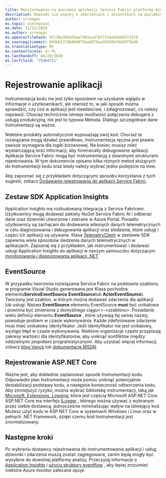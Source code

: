 ```yaml
---
title: Monitorowanie na poziomie aplikacji Service Fabric platformy Azure
description: Dowiedz się więcej o zdarzeniach i dziennikach na poziomie aplikacji i usług oraz dzienniki używane do monitorowania i diagnozowania klastrów Service Fabric platformy Azure.
author: srrengar
ms.topic: conceptual
ms.date: 11/21/2018
ms.author: srrengar
ms.openlocfilehash: 97c3be391dfbee7301ea47bf7234a9549d373370
ms.sourcegitcommit: 849bb1729b89d075eed579aa36395bf4d29f3bd9
ms.translationtype: MT
ms.contentlocale: pl-PL
ms.lasthandoff: 04/28/2020
ms.locfileid: "75464721"
---
```

# <a name="application-logging"></a>Rejestrowanie aplikacji

Instrumentacja kodu nie jest tylko sposobem na uzyskanie wglądu w informacje o użytkownikach, ale również to, w jaki sposób można sprawdzić, czy coś w aplikacji jest niewłaściwe, i zdiagnozować, co należy naprawić. Chociaż technicznie istnieje możliwość połączenia debugera z usługą produkcyjną, nie jest to typowa Metoda. Dlatego szczegółowe dane Instrumentacji są ważne.

Niektóre produkty automatycznie wyposażają swój kod. Chociaż te rozwiązania mogą działać prawidłowo, Instrumentacja ręczna jest prawie zawsze wymagana dla logiki biznesowej. Na koniec musisz mieć wystarczającą ilość informacji, aby forensically debugowanie aplikacji. Aplikacje Service Fabric mogą być Instrumentacją z dowolnymi strukturami rejestrowania. W tym dokumencie opisano kilka różnych metod służących do Instrumentacji kodu oraz kiedy należy wybrać jedno podejście na inne. 

Aby zapoznać się z przykładami dotyczącymi sposobu korzystania z tych sugestii, zobacz [Dodawanie rejestrowania do aplikacji Service Fabric](service-fabric-how-to-diagnostics-log.md).

## <a name="application-insights-sdk"></a>Zestaw SDK Application Insights

Application Insights ma rozbudowaną integrację z Service Fabricem. Użytkownicy mogą dodawać pakiety NuGet Service Fabric AI i odbierać dane oraz dzienniki utworzone i zebrane w Azure Portal. Ponadto użytkownicy są zachęcani do dodawania własnych danych telemetrycznych w celu diagnozowania i debugowania aplikacji oraz śledzenia, które usługi i części ich aplikacji są używane. Klasa [TelemetryClient](https://docs.microsoft.com/dotnet/api/microsoft.applicationinsights.telemetryclient?view=azure-dotnet) w zestawie SDK zapewnia wiele sposobów śledzenia danych telemetrycznych w aplikacjach. Zapoznaj się z przykładem, jak instrumentować i dodawać usługi Application Insights do aplikacji w naszym samouczku dotyczącym [monitorowania i diagnozowania aplikacji .NET](service-fabric-tutorial-monitoring-aspnet.md)

## <a name="eventsource"></a>EventSource

W przypadku tworzenia rozwiązania Service Fabric na podstawie szablonu w programie Visual Studio generowana jest Klasa pochodna elementu**ServiceEventSource** **EventSource**lub **ActorEventSource**). Tworzony jest szablon, w którym można dodawać zdarzenia dla aplikacji lub usługi. Nazwa **EventSource** elementu EventSource **musi** być unikatowa i powinna być zmieniona z domyślnego ciągu&lt;&gt;-&lt;szablonu&gt;. Posiadanie wielu definicji elementu **EventSource** , które używają tej samej nazwy, powoduje problem w czasie wykonywania. Każde zdefiniowane zdarzenie musi mieć unikatowy identyfikator. Jeśli identyfikator nie jest unikatowy, wystąpi błąd w czasie wykonywania. Niektóre organizacje często przypisują zakresy wartości dla identyfikatorów, aby uniknąć konfliktów między oddzielnymi zespołami programistycznymi. Aby uzyskać więcej informacji, zobacz [blog Vance](https://blogs.msdn.microsoft.com/vancem/2012/07/09/introduction-tutorial-logging-etw-events-in-c-system-diagnostics-tracing-eventsource/) lub [dokumentację MSDN](https://msdn.microsoft.com/library/dn774985(v=pandp.20).aspx).

## <a name="aspnet-core-logging"></a>Rejestrowanie ASP.NET Core

Ważne jest, aby dokładnie zaplanować sposób Instrumentacji kodu. Odpowiedni plan Instrumentacji może pomóc uniknąć potencjalnie destabilizacji podstawy kodu, a następnie konieczność odtworzenia kodu. Aby zmniejszyć ryzyko, można wybrać bibliotekę instrumentacji, taką jak [Microsoft. Extensions. Logging](https://www.nuget.org/packages/Microsoft.Extensions.Logging/), która jest częścią Microsoft ASP.NET Core. ASP.NET Core ma interfejs [ILogger](/dotnet/api/microsoft.extensions.logging.ilogger) , którego można używać z wybranym przez siebie dostawcą, jednocześnie minimalizując wpływ na istniejący kod. Możesz użyć kodu w ASP.NET Core w systemach Windows i Linux oraz w pełnych .NET Framework, dzięki czemu kod Instrumentacji jest znormalizowany.

## <a name="next-steps"></a>Następne kroki

Po wybraniu dostawcy rejestrowania do instrumentowania aplikacji i usług dzienniki i zdarzenia muszą zostać zagregowane, zanim będą mogły być wysyłane do dowolnej platformy analizy. Przeczytaj informacje o [Application Insights](service-fabric-diagnostics-event-analysis-appinsights.md) i [użyciu struktury eventflow](service-fabric-diagnostics-event-aggregation-eventflow.md) , aby lepiej zrozumieć niektóre Azure monitor zalecane opcje.
